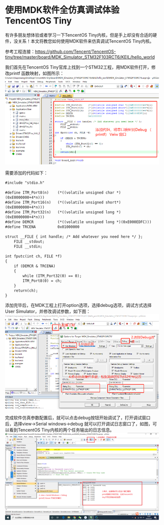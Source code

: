 # 使用MDK软件全仿真调试体验TencentOS Tiny

有许多朋友想体验或者学习一下TencentOS Tiny内核，但是手上却没有合适的硬件，没关系！本文将教您如何使用MDK软件来仿真调试TencentOS Tiny内核。

参考工程连接：https://github.com/Tencent/TencentOS-tiny/tree/master/board/MDK_Simulator_STM32F103RCT6/KEIL/hello_world

我们首先在TencentOS Tiny官库上找到一个STM32工程，用MDK软件打开，修改printf 函数映射，如图所示：
![](image/MDK_Simulator_Guide/add_printf_code.png)

需要添加的代码如下：

```
#include "stdio.h"

#define ITM_Port8(n)    (*((volatile unsigned char *)(0xE0000000+4*n)))
#define ITM_Port16(n)   (*((volatile unsigned short*)(0xE0000000+4*n)))
#define ITM_Port32(n)   (*((volatile unsigned long *)(0xE0000000+4*n)))
#define DEMCR           (*((volatile unsigned long *)(0xE000EDFC)))
#define TRCENA          0x01000000

struct __FILE { int handle; /* Add whatever you need here */ };
    FILE __stdout;
    FILE __stdin;
    
int fputc(int ch, FILE *f) 
{
    if (DEMCR & TRCENA) 
    {
        while (ITM_Port32(0) == 0);
        ITM_Port8(0) = ch;
    }
    return(ch);
}
```
添加完毕后，在MDK工程上打开option选项，选择debug选项，调试方式选择User Simulator，并修改调试参数，如下图：
![](image/MDK_Simulator_Guide/set_simulator_para.png)

完成软件仿真参数配置后，就可以点击debug按钮开始调试了，打开调试窗口后，选择view->Serial windows->debug 就可以打开调试日志窗口了，如图，可以看到TencentOS Tiny内核的两个任务输出的日志信息。
![](image/MDK_Simulator_Guide/debug_window.png)


